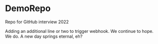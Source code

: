 # DemoRepo
Repo for GitHub interview 2022

Adding an additional line or two to trigger webhook.
We continue to hope.
We do.
A new day springs eternal, eh?
